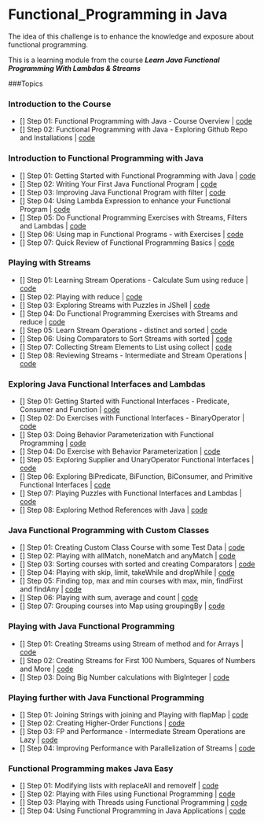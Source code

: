 # Functional_Programming in Java

The idea of this challenge is to enhance the knowledge and exposure about functional programming.

This is a learning module from the course ***Learn Java Functional Programming With Lambdas & Streams***

###Topics
### Introduction to the Course

- [] Step 01: Functional Programming with Java - Course Overview | [code]()
- [] Step 02: Functional Programming with Java - Exploring Github Repo and Installations  | [code]()
### Introduction to Functional Programming with Java

- [] Step 01: Getting Started with Functional Programming with Java | [code]()
- [] Step 02: Writing Your First Java Functional Program | [code]()
- [] Step 03: Improving Java Functional Program with filter | [code]()
- [] Step 04: Using Lambda Expression to enhance your Functional Program | [code]()
- [] Step 05: Do Functional Programming Exercises with Streams, Filters and Lambdas | [code]()
- [] Step 06: Using map in Functional Programs - with Exercises | [code]()
- [] Step 07: Quick Review of Functional Programming Basics | [code]()
### Playing with Streams

- [] Step 01: Learning Stream Operations - Calculate Sum using reduce | [code]()
- [] Step 02: Playing with reduce | [code]()
- [] Step 03: Exploring Streams with Puzzles in JShell | [code]()
- [] Step 04: Do Functional Programming Exercises with Streams and reduce | [code]()
- [] Step 05: Learn Stream Operations - distinct and sorted | [code]()
- [] Step 06: Using Comparators to Sort Streams with sorted | [code]()
- [] Step 07: Collecting Stream Elements to List using collect | [code]()
- [] Step 08: Reviewing Streams - Intermediate and Stream Operations | [code]()
### Exploring Java Functional Interfaces and Lambdas

- [] Step 01: Getting Started with Functional Interfaces - Predicate, Consumer and Function | [code]()
- [] Step 02: Do Exercises with Functional Interfaces - BinaryOperator | [code]()
- [] Step 03: Doing Behavior Parameterization with Functional Programming | [code]()
- [] Step 04: Do Exercise with Behavior Parameterization | [code]()
- [] Step 05: Exploring Supplier and UnaryOperator Functional Interfaces | [code]()
- [] Step 06: Exploring BiPredicate, BiFunction, BiConsumer, and Primitive Functional Interfaces | [code]()
- [] Step 07: Playing Puzzles with Functional Interfaces and Lambdas | [code]()
- [] Step 08: Exploring Method References with Java | [code]()
### Java Functional Programming with Custom Classes

- [] Step 01: Creating Custom Class Course with some Test Data | [code]()
- [] Step 02: Playing with allMatch, noneMatch and anyMatch | [code]()
- [] Step 03: Sorting courses with sorted and creating Comparators | [code]()
- [] Step 04: Playing with skip, limit, takeWhile and dropWhile | [code]()
- [] Step 05: Finding top, max and min courses with max, min, findFirst and findAny | [code]()
- [] Step 06: Playing with sum, average and count | [code]()
- [] Step 07: Grouping courses into Map using groupingBy | [code]()
### Playing with Java Functional Programming

- [] Step 01: Creating Streams using Stream of method and for Arrays | [code]()
- [] Step 02: Creating Streams for First 100 Numbers, Squares of Numbers and More | [code]()
- [] Step 03: Doing Big Number calculations with BigInteger | [code]()
### Playing further with Java Functional Programming

- [] Step 01: Joining Strings with joining and Playing with flapMap | [code]()
- [] Step 02: Creating Higher-Order Functions | [code]()
- [] Step 03: FP and Performance - Intermediate Stream Operations are Lazy | [code]()
- [] Step 04: Improving Performance with Parallelization of Streams | [code]()
### Functional Programming makes Java Easy

- [] Step 01: Modifying lists with replaceAll and removeIf | [code]()
- [] Step 02: Playing with Files using Functional Programming | [code]()
- [] Step 03: Playing with Threads using Functional Programming | [code]()
- [] Step 04: Using Functional Programming in Java Applications | [code]()